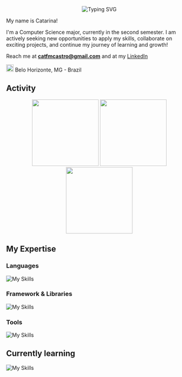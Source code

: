 <div align="center">

<img src="https://readme-typing-svg.demolab.com?font=Fira+Code&size=27&duration=2300&pause=1000&color=F74271&center=true&vCenter=true&width=435&height=40&lines=Hello!;Welcome+to+my+profile+%3A)" alt="Typing SVG" />

</div>

My name is Catarina!

I'm a Computer Science major, currently in the second semester. I am actively seeking new opportunities to apply my skills, collaborate on exciting projects, and continue my journey of learning and growth!

Reach me at **catfmcastro@gmail.com** and at my [LinkedIn](https://www.linkedin.com/in/catarina-f-m-castro-22376a273/)

<img src="https://i.imgur.com/iaD74Rp.png" width="20" height="20" > Belo Horizonte, MG - Brazil

## Activity
<div align="center">

<img height="180em" src="https://github-readme-stats.vercel.app/api?username=catfmcastro&show_icons=true&theme=radical"/>
<img height="180em" src="https://github-readme-stats.vercel.app/api/top-langs/?username=anuraghazra&layout=compact&theme=radical"/>

<img height="180em" src="http://github-profile-summary-cards.vercel.app/api/cards/profile-details?username=catfmcastro&theme=radical"/>
</div>

## My Expertise

### Languages
![My Skills](https://skillicons.dev/icons?i=java,js,html,css,c,cpp,arduino)

### Framework & Libraries
![My Skills](https://skillicons.dev/icons?i=react,nodejs,bootstrap)

### Tools
![My Skills](https://skillicons.dev/icons?i=git,github,vscode,figma,discord,)

## Currently learning
![My Skills](https://skillicons.dev/icons?i=py,linux,docker)


<!--![](http://github-profile-summary-cards.vercel.app/api/cards/profile-details?username=catfmcastro&theme=radical)-->

<!--
**catfmcastro/catfmcastro** is a ✨ _special_ ✨ repository because its `README.md` (this file) appears on your GitHub profile.

Here are some ideas to get you started:

- 🔭 I’m currently working on ...
- 🌱 I’m currently learning ...
- 👯 I’m looking to collaborate on ...
- 🤔 I’m looking for help with ...
- 💬 Ask me about ...
- 📫 How to reach me: ...
- 😄 Pronouns: ...
- ⚡ Fun fact: ...
-->
